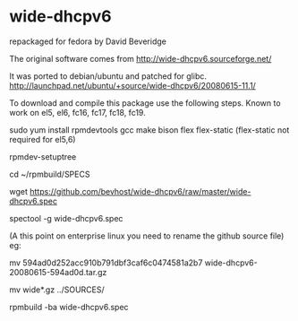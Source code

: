 wide-dhcpv6
===========

repackaged for fedora by David Beveridge


The original software comes from
http://wide-dhcpv6.sourceforge.net/

It was ported to debian/ubuntu and patched for glibc.
http://launchpad.net/ubuntu/+source/wide-dhcpv6/20080615-11.1/


To download and compile this package use the following steps.
Known to work on el5, el6, fc16, fc17, fc18, fc19.

  sudo yum install rpmdevtools gcc make bison flex flex-static 	 (flex-static not required for el5,6)

  rpmdev-setuptree

  cd ~/rpmbuild/SPECS

  wget https://github.com/bevhost/wide-dhcpv6/raw/master/wide-dhcpv6.spec

  spectool -g wide-dhcpv6.spec

(A this point on enterprise linux you need to rename the github source file)
eg:

  mv 594ad0d252acc910b791dbf3caf6c0474581a2b7 wide-dhcpv6-20080615-594ad0d.tar.gz

  mv wide*.gz ../SOURCES/

  rpmbuild -ba wide-dhcpv6.spec


